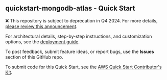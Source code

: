 ## quickstart-mongodb-atlas - Quick Start
:x: This repository is subject to deprecation in Q4 2024. For more details, [please review this announcement](https://github.com/aws-ia/.announcements/issues/1). 


For architectural details, step-by-step instructions, and customization options, see the [deployment guide](https://aws-quickstart.github.io/quickstart-mongodb-atlas/).

To post feedback, submit feature ideas, or report bugs, use the **Issues** section of this GitHub repo.

To submit code for this Quick Start, see the [AWS Quick Start Contributor's Kit](https://aws-quickstart.github.io/).
